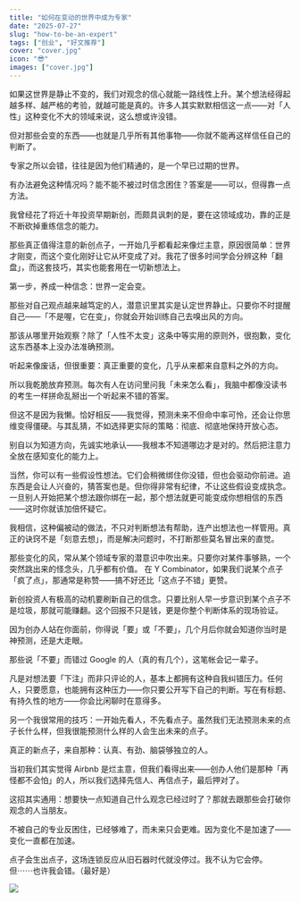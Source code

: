 ```yaml
---
title: "如何在变动的世界中成为专家"
date: "2025-07-27"
slug: "how-to-be-an-expert"
tags: ["创业", "好文推荐"]
cover: "cover.jpg"
icon: "😎"
images: ["cover.jpg"]
---
```

如果这世界是静止不变的，我们对观念的信心就能一路线性上升。某个想法经得起越多样、越严格的考验，就越可能是真的。许多人其实默默相信这一点——对「人性」这种变化不大的领域来说，这么想或许没错。



但对那些会变的东西——也就是几乎所有其他事物——你就不能再这样信任自己的判断了。



专家之所以会错，往往是因为他们精通的，是一个早已过期的世界。



有办法避免这种情况吗？能不能不被过时信念困住？答案是——可以，但得靠一点方法。



我曾经花了将近十年投资早期新创，而颇具讽刺的是，要在这领域成功，靠的正是不断砍掉重练信念的能力。



那些真正值得注意的新创点子，一开始几乎都看起来像烂主意，原因很简单：世界才刚变，而这个变化刚好让它从坏变成了对。我花了很多时间学会分辨这种「翻盘」，而这套技巧，其实也能套用在一切新想法上。



第一步，养成一种信念：世界一定会变。



那些对自己观点越来越笃定的人，潜意识里其实是认定世界静止。只要你不时提醒自己——「不是喔，它在变」，你就会开始训练自己去嗅出风的方向。



那该从哪里开始观察？除了「人性不太变」这条中等实用的原则外，很抱歉，变化这东西基本上没办法准确预测。



听起来像废话，但很重要：真正重要的变化，几乎从来都来自意料之外的方向。



所以我乾脆放弃预测。每次有人在访问里问我「未来怎么看」，我脑中都像没读书的考生一样拼命乱掰出一个听起来不错的答案。



但这不是因为我懒。恰好相反——我觉得，预测未来不但命中率可怜，还会让你思维变得僵硬。与其乱猜，不如选择更实际的策略：彻底、彻底地保持开放心态。



别自以为知道方向，先诚实地承认——我根本不知道哪边才是对的。然后把注意力全放在感知变化的能力上。



当然，你可以有一些假设性想法。它们会稍微绑住你没错，但也会驱动你前进。追东西是会让人兴奋的，猜答案也是。但你得非常有纪律，不让这些假设变成执念。
一旦别人开始把某个想法跟你绑在一起，那个想法就更可能变成你想相信的东西——这时你就该加倍怀疑它。



我相信，这种偏被动的做法，不只对判断想法有帮助，连产出想法也一样管用。真正的诀窍不是「刻意去想」，而是解决问题时，不打断那些莫名冒出来的直觉。



那些变化的风，常从某个领域专家的潜意识中吹出来。只要你对某件事够熟，一个突然跳出来的怪念头，几乎都有价值。
在 Y Combinator，如果我们说某个点子「疯了点」，那通常是称赞——搞不好还比「这点子不错」更赞。



新创投资人有极高的动机要刷新自己的信念。只要比别人早一步意识到某个点子不是垃圾，那就可能赚翻。这个回报不只是钱，更是你整个判断体系的现场验证。



因为创办人站在你面前，你得说「要」或「不要」，几个月后你就会知道你当时是神预测，还是大走眼。



那些说「不要」而错过 Google 的人（真的有几个），这笔帐会记一辈子。



凡是对想法要「下注」而非只评论的人，基本上都拥有这种自我纠错压力。任何人，只要愿意，也能拥有这种压力——你只要公开写下自己的判断。写在有标题、有持久性的地方——你会比闲聊时在意得多。



另一个我很常用的技巧：一开始先看人，不先看点子。虽然我们无法预测未来的点子长什么样，但我很能预测什么样的人会生出未来的点子。



真正的新点子，来自那种：认真、有劲、脑袋够独立的人。



当初我们其实觉得 Airbnb 是烂主意，但我们看得出来——创办人他们是那种「再怪都不会怕」的人，所以我们选择先信人、再信点子，最后押对了。



这招其实通用：想要快一点知道自己什么观念已经过时了？那就去跟那些会打破你观念的人当朋友。



不被自己的专业反困住，已经够难了，而未来只会更难。因为变化不是加速了——变化一直都在加速。



点子会生出点子，这场连锁反应从旧石器时代就没停过。我不认为它会停。
但⋯⋯也许我会错。（最好是）




![](https://prod-files-secure.s3.us-west-2.amazonaws.com/112d0858-5090-4d34-a606-b75eb8d65fd2/46476355-9cf3-4e99-9b7a-3531bc426380/1000202064.png?X-Amz-Algorithm=AWS4-HMAC-SHA256&X-Amz-Content-Sha256=UNSIGNED-PAYLOAD&X-Amz-Credential=ASIAZI2LB466UDHIY6TM%2F20251029%2Fus-west-2%2Fs3%2Faws4_request&X-Amz-Date=20251029T114435Z&X-Amz-Expires=3600&X-Amz-Security-Token=IQoJb3JpZ2luX2VjEBsaCXVzLXdlc3QtMiJIMEYCIQC7mEDuXrR2MKU5llodCUdaHpWe0tqQg2dvT1vZ0RxmdgIhAPOqt1BO8loS%2BqzlLKOQzZDRkxKYHdRSffZo286LaK7uKogECNT%2F%2F%2F%2F%2F%2F%2F%2F%2F%2FwEQABoMNjM3NDIzMTgzODA1IgwmX1vc6L5b74n5eFYq3ANE4ObJxgqcjcCdb0%2F3toox2wESUJhtoWMkXxpcppP5Jfq7pOh7J69SjtuiEVAojy1Pd5LZPBtaBZ6b3qPObxWxXGW%2B6tr%2Bkxd%2FrEdaDaK%2B2wXLE75FwPoLxeqYqrYaTaeTlgiRtCY6jB8D%2BV2eUIOE%2FDOCyF80RBwBkPwjtYwb32QBWHje1ZGr67bXieqCvwSQPEKCjA5s5ANbPnVsckJ31I9czE7uD8W8HDAfWeIr2yyvBgQ8PKcpTppi2qTdVAQ4XHOHY%2BsDbN9BHDOEbwGeIDZWIHPYMUxOVWWcsloqv5EKcB2cpk9fJicaHo1xIn%2BEPsqhc09Hf4Y9OAJFTb8bII0v9lTnoPK7kPORWigHDy2UoYCWBtUMkCFJmCPr4SDnpxJmTDlISsuvR6kdBLthkMdLYnk%2Bleg3POD3XrLRkcCmTdiI%2BEwHAO5ZPzSzLjIAosqIXNiNbqqffxOV88A0oshLNyG%2BtXnTuon%2B8GvyF%2F8eEcMGyvfluRi2K6Su2yYscMl0pjJlo9amwY2vkPTtZaIiaBSYQaezkmx0xyfwSsilYRLL6Q6rW7Y%2FMh2uLXhvT7u9d3Qg9IGSKCQr4UV5rmO%2BjSpe3WIW5IOPg%2FcZU0Y%2BcmW4eLiVZrCj5DDl6IfIBjqkAepIfVQWAZY8F52sgipz3oiEyDeTUov8nPX0vfPa%2B58fR993jh6V1x89aVdeaGh09Z0odwHMTGgH0M2cheQSB%2FWnaqFm%2FeGX2T6WcLi4eIrlkY7Hct1LvkAAJPkPi61yzkpui8sWTqx6AHgO%2FPg%2B%2B3mZYWDO7bBugpSxAsjZUp4soEfndb6yFa6DaER6KeaaPej1gR0gyBLc53Qf092DStSfcdWI&X-Amz-Signature=82273170253c1c8b7f508db81210abf1e1c2e4b0aa74b8550fa963ca31665729&X-Amz-SignedHeaders=host&x-amz-checksum-mode=ENABLED&x-id=GetObject)

